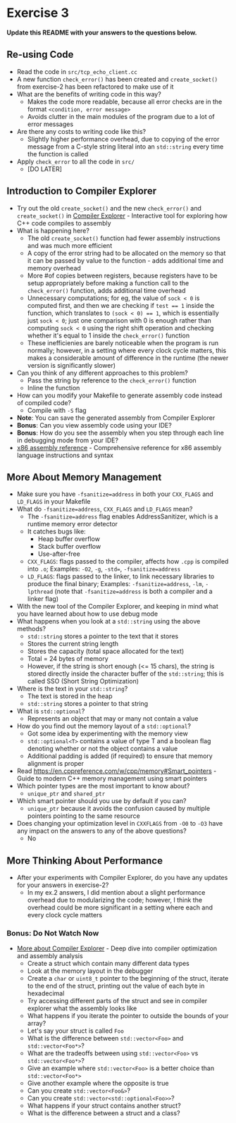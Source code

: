 # Exercise 3

**Update this README with your answers to the questions below.**

## Re-using Code

- Read the code in `src/tcp_echo_client.cc`
- A new function `check_error()` has been created and `create_socket()` from exercise-2 has been refactored to make use of it
- What are the benefits of writing code in this way?
  - Makes the code more readable, because all error checks are in the format `<condition, error message>`
  - Avoids clutter in the main modules of the program due to a lot of error messages
- Are there any costs to writing code like this?
  - Slightly higher performance overhead, due to copying of the error message from a C-style string literal into an `std::string` every time the function is called
- Apply `check_error` to all the code in `src/`
  - [DO LATER]

## Introduction to Compiler Explorer

- Try out the old `create_socket()` and the new `check_error()` and 
  `create_socket()` in [Compiler Explorer](https://godbolt.org) - Interactive 
  tool for exploring how C++ code compiles to assembly
- What is happening here?
  - The old `create_socket()` function had fewer assembly instructions and was much more efficient
  - A copy of the error string had to be allocated on the memory so that it can be passed by value to the function - adds additional time and memory overhead
  - More #of copies between registers, because registers have to be setup appropriately before making a function call to the `check_error()` function, adds additional time overhead
  - Unnecessary computations; for eg, the value of `sock < 0` is computed first, and then we are checking if `test == 1` inside the function, which translates to `(sock < 0) == 1`, which is essentially just `sock < 0`; just one comparison with 0 is enough rather than computing `sock < 0` using the right shift operation and checking whether it's equal to 1 inside the `check_error()` function
  - These inefficienies are barely noticeable when the program is run normally; however, in a setting where every clock cycle matters, this makes a considerable amount of difference in the runtime (the newer version is significantly slower)
- Can you think of any different approaches to this problem?
  - Pass the string by reference to the `check_error()` function
  - Inline the function
- How can you modify your Makefile to generate assembly code instead of compiled code?
  - Compile with `-S` flag
- **Note**: You can save the generated assembly from Compiler Explorer
- **Bonus**: Can you view assembly code using your IDE?
- **Bonus**: How do you see the assembly when you step through each line in
  debugging mode from your IDE?
- [x86 assembly reference](http://ref.x86asm.net/) - Comprehensive reference 
  for x86 assembly language instructions and syntax

## More About Memory Management

- Make sure you have `-fsanitize=address` in both your `CXX_FLAGS` and 
  `LD_FLAGS` in your Makefile
- What do `-fsanitize=address`, `CXX_FLAGS` and `LD_FLAGS` mean?
  - The `-fsanitize=address` flag enables AddressSanitizer, which is a runtime memory error detector
  - It catches bugs like:
    - Heap buffer overflow
    - Stack buffer overflow
    - Use-after-free  
  - `CXX_FLAGS`: flags passed to the compiler, affects how `.cpp` is compiled into `.o`; Examples: `-O2`, `-g`, `-std=`, `-fsanitize=address`
  - `LD_FLAGS`: flags passed to the linker, to link necessary libraries to produce the final binary; Examples: `-fsanitize=address`, `-lm`, `-lpthread` (note that `-fsanitize=address` is both a compiler and a linker flag)
- With the new tool of the Compiler Explorer, and keeping in mind what you 
  have learned about how to use debug mode
- What happens when you look at a `std::string` using the above methods?
  - `std::string` stores a pointer to the text that it stores
  - Stores the current string length
  - Stores the capacity (total space allocated for the text)
  - Total = 24 bytes of memory
  - However, if the string is short enough (<= 15 chars), the string is stored directly inside the character buffer of the `std::string`; this is called SSO (Short String Optimization) 
- Where is the text in your `std::string`?
  - The text is stored in the heap
  - `std::string` stores a pointer to that string
- What is `std::optional`?
  - Represents an object that may or many not contain a value
- How do you find out the memory layout of a `std::optional`?
  - Got some idea by experimenting with the memory view
  - `std::optional<T>` contains a value of type T and a boolean flag denoting whether or not the object contains a value
  - Additional padding is added (if required) to ensure that memory alignment is proper 
- Read https://en.cppreference.com/w/cpp/memory#Smart_pointers - Guide to 
  modern C++ memory management using smart pointers
- Which pointer types are the most important to know about?
  - `unique_ptr` and `shared_ptr`
- Which smart pointer should you use by default if you can?
  - `unique_ptr` because it avoids the confusion caused by multiple pointers pointing to the same resource
- Does changing your optimization level in `CXXFLAGS` from `-O0` to `-O3` have
  any impact on the answers to any of the above questions?
  - No

## More Thinking About Performance

- After your experiments with Compiler Explorer, do you have any updates for your answers in exercise-2?
  - In my ex.2 answers, I did mention about a slight performance overhead due to modularizing the code; however, I think the overhead could be more significant in a setting where each and every clock cycle matters

### Bonus: Do Not Watch Now 

- [More about Compiler Explorer](https://www.youtube.com/watch?v=bSkpMdDe4g4) - 
  Deep dive into compiler optimization and assembly analysis
  - Create a struct which contain many different data types
  - Look at the memory layout in the debugger
  - Create a `char` or `uint8_t` pointer to the beginning of the struct, 
    iterate to the end of the struct, printing out the value of each byte in 
    hexadecimal
  - Try accessing different parts of the struct and see in compiler explorer
    what the assembly looks like
  - What happens if you iterate the pointer to outside the bounds of your
    array?
  - Let's say your struct is called `Foo`
  - What is the difference between `std::vector<Foo>` and `std::vector<Foo*>`?
  - What are the tradeoffs between using `std::vector<Foo>` vs 
    `std::vector<Foo*>`? 
  - Give an example where `std::vector<Foo>` is a better choice than 
    `std::vector<Foo*>`
  - Give another example where the opposite is true
  - Can you create `std::vector<Foo&>`? 
  - Can you create `std::vector<std::optional<Foo>>`?
  - What happens if your struct contains another struct?
  - What is the difference between a struct and a class?